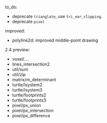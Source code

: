 to_do:

- deprecate `trianglate`, use `tri_ear_clipping`.
- deprecate `pixel`

improved:

- polyline2d: improved middle-point drawing

2.4 preview:
- voxel/....
- lines_intersection2
- util/sum
- util/zip
- matrix/m_determinant
- turtle/lsystem2
- turtle/lsystem3
- turtle/footprints2
- turtle/footprints3
- pixel/px_union
- pixel/px_intersection
- pixel/px_difference
